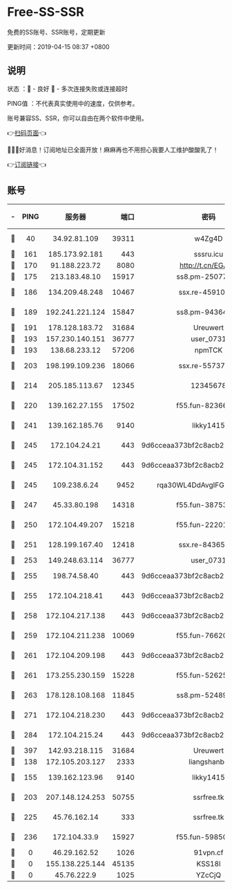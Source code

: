 # Free-SS-SSR

免费的SS账号、SSR账号，定期更新

更新时间：2019-04-15 08:37 +0800

## 说明

状态     ：🙂 - 良好 🙁 - 多次连接失败或连接超时

PING值   ：不代表真实使用中的速度，仅供参考。

账号兼容SS、SSR，你可以自由在两个软件中使用。

👉[扫码页面](https://liesauer.github.io/Free-SS-SSR/)👈

🎉🎉🎉好消息！订阅地址已全面开放！麻麻再也不用担心我要人工维护酸酸乳了！

👉[订阅链接](https://www.liesauer.net/yogurt/subscribe?ACCESS_TOKEN=DAYxR3mMaZAsaqUb)👈

## 账号

|-|PING|服务器|端口|密码|加密方式|区域|
|:----:|:----:|:-----:|-----:|:----:|:----:|:----:|
|🙂|40|34.92.81.109|39311|w4Zg4D|chacha20-ietf|US|
|🙂|161|185.173.92.181|443|sssru.icu|rc4-md5|RU|
|🙂|170|91.188.223.72|8080|http://t.cn/EGJIyrl|rc4-md5|RU|
|🙂|175|213.183.48.10|15917|ss8.pm-25077402|rc4-md5|RU|
|🙂|186|134.209.48.248|10467|ssx.re-45910781|aes-256-cfb|US|
|🙂|189|192.241.221.124|15847|ss8.pm-94364968|aes-256-cfb|US|
|🙂|191|178.128.183.72|31684|Ureuwert|chacha20|US|
|🙂|193|157.230.140.151|36777|user_0731|chacha20|US|
|🙂|193|138.68.233.12|57206|npmTCK|rc4-md5|US|
|🙂|203|198.199.109.236|18066|ssx.re-55737292|aes-256-cfb|US|
|🙂|214|205.185.113.67|12345|12345678|aes-256-cfb|US|
|🙂|220|139.162.27.155|17502|f55.fun-82366923|aes-256-cfb|SG|
|🙂|241|139.162.185.76|9140|likky1415|aes-256-cfb|DE|
|🙂|245|172.104.24.21|443|9d6cceaa373bf2c8acb22e60b6a58be6|aes-256-cfb|US|
|🙂|245|172.104.31.152|443|9d6cceaa373bf2c8acb22e60b6a58be6|aes-256-cfb|US|
|🙂|245|109.238.6.24|9452|rqa30WL4DdAvgIFG6Fs3znzTa|aes-256-cfb|FR|
|🙂|247|45.33.80.198|14318|f55.fun-38753180|aes-256-cfb|US|
|🙂|250|172.104.49.207|15218|f55.fun-22201958|aes-256-cfb|SG|
|🙂|251|128.199.167.40|12418|ssx.re-84365934|aes-256-cfb|SG|
|🙂|253|149.248.63.114|36777|user_0731|chacha20|CA|
|🙂|255|198.74.58.40|443|9d6cceaa373bf2c8acb22e60b6a58be6|aes-256-cfb|US|
|🙂|255|172.104.218.41|443|9d6cceaa373bf2c8acb22e60b6a58be6|aes-256-cfb|US|
|🙂|258|172.104.217.138|443|9d6cceaa373bf2c8acb22e60b6a58be6|aes-256-cfb|US|
|🙂|259|172.104.211.238|10069|f55.fun-76620042|aes-256-cfb|US|
|🙂|261|172.104.209.198|443|9d6cceaa373bf2c8acb22e60b6a58be6|aes-256-cfb|US|
|🙂|261|173.255.230.159|15228|f55.fun-52625062|aes-256-cfb|US|
|🙂|263|178.128.108.168|11845|ss8.pm-52489011|aes-256-cfb|SG|
|🙂|271|172.104.218.230|443|9d6cceaa373bf2c8acb22e60b6a58be6|aes-256-cfb|US|
|🙂|284|172.104.215.24|443|9d6cceaa373bf2c8acb22e60b6a58be6|aes-256-cfb|US|
|🙂|397|142.93.218.115|31684|Ureuwert|chacha20|IN|
|🙂|138|172.105.203.127|2333|liangshanbo|chacha20|JP|
|🙂|155|139.162.123.96|9140|likky1415|aes-256-cfb|JP|
|🙂|203|207.148.124.253|50755|ssrfree.tk|aes-256-cfb|SG|
|🙂|225|45.76.162.14|333|ssrfree.tk|aes-256-cfb|SG|
|🙂|236|172.104.33.9|15927|f55.fun-59850834|aes-256-cfb|SG|
|🙁|0|46.29.162.52|1026|91vpn.cf|rc4-md5|RU|
|🙁|0|155.138.225.144|45135|KSS18l|rc4-md5|US|
|🙁|0|45.76.222.9|1025|YZcCjQ|rc4-md5|JP|
